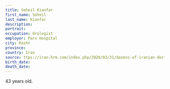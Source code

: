 ```yaml
---
title: Soheil Kianfar
first_name: Soheil
last_name: Kianfar
description: 
portrait: 
occupation: Urologist
employer: Pars Hospital
city: Rasht
province: 
country: Iran
source: ttps://iran-hrm.com/index.php/2020/03/31/dozens-of-iranian-doctors-died-during-irans-coronavirus-crisis
birth_date: 
death_date: 
---
```


43 years old.